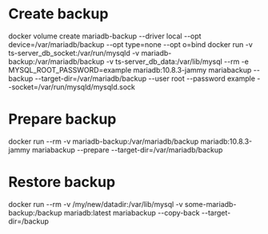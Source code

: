 # Create backup

docker volume create mariadb-backup --driver local --opt device=/var/mariadb/backup --opt type=none --opt o=bind
docker run -v ts-server_db_socket:/var/run/mysqld -v mariadb-backup:/var/mariadb/backup -v ts-server_db_data:/var/lib/mysql --rm -e MYSQL_ROOT_PASSWORD=example mariadb:10.8.3-jammy mariabackup --backup --target-dir=/var/mariadb/backup --user root --password example --socket=/var/run/mysqld/mysqld.sock

# Prepare backup

docker run --rm -v mariadb-backup:/var/mariadb/backup mariadb:10.8.3-jammy mariabackup --prepare --target-dir=/var/mariadb/backup

# Restore backup

docker run --rm -v /my/new/datadir:/var/lib/mysql -v some-mariadb-backup:/backup mariadb:latest mariabackup --copy-back --target-dir=/backup